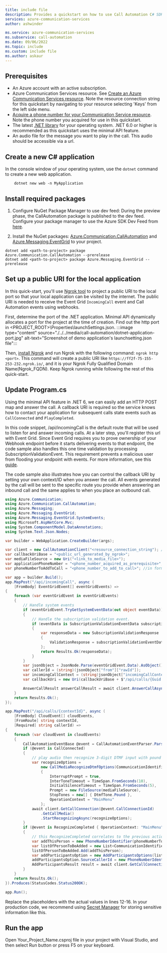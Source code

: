 ```yaml
---
title: include file
description: Provides a quickstart on how to use Call Automation C# SDK to build call flow for customer interactions.
services: azure-communication-services
author: ashwinder

ms.service: azure-communication-services
ms.subservice: call-automation
ms.date: 09/06/2022
ms.topic: include
ms.custom: include file
ms.author: askaur
---
```


## Prerequisites

- An Azure account with an active subscription.
- Azure Communication Services resource. See [Create an Azure Communication Services resource](../../../create-communication-resource.md?tabs=windows&pivots=platform-azp). Note the resource connection string for this quickstart by navigating to your resource selecting 'Keys' from the left side menu.
- [Acquire a phone number for your Communication Service resource](../../../telephony/get-phone-number.md?pivots=programming-language-csharp). Note the phone number you acquired for use in this quickstart. 
- The latest [.NET library](https://dotnet.microsoft.com/download/dotnet-core) for your operating system. .NET 6.0 or higher is recommended as this quickstart uses the minimal API feature. 
- An audio file for the message you want to play in the call. This audio should be accessible via a url. 

## Create a new C# application

In the console window of your operating system, use the `dotnet` command to create a new web application.
```console
    dotnet new web -n MyApplication
```

## Install required packages

1. Configure NuGet Package Manager to use dev feed: During the preview phase, the CallAutomation package is published to the dev feed. Configure your package manager to use the Azure SDK Dev Feed from [here](https://github.com/Azure/azure-sdk-for-net/blob/main/CONTRIBUTING.md#nuget-package-dev-feed).

2. Install the NuGet packages: [Azure.Communication.CallAutomation](https://dev.azure.com/azure-sdk/public/_artifacts/feed/azure-sdk-for-net/NuGet/Azure.Communication.CallAutomation/versions/) and [Azure.Messaging.EventGrid](https://dev.azure.com/azure-sdk/public/_artifacts/feed/azure-sdk-for-net/NuGet/Azure.Messaging.EventGrid/versions/) to your project. 
```console 
dotnet add <path-to-project> package Azure.Communication.CallAutomation --prerelease
dotnet add <path-to-project> package Azure.Messaging.EventGrid --prerelease
```
## Set up a public URI for the local application 

In this quick-start, you'll use [Ngrok tool](https://ngrok.com/) to project a public URI to the local port so that your local application can be visited by the internet. The public URI is needed to receive the Event Grid `IncomingCall` event and Call Automation events using webhooks.

First, determine the port of the .NET application. Minimal API dynamically allocates a port for the project at the time of creation. Find out the http port in <PROJECT_ROOT>\Properties\launchSettings.json.
:::image type="content" source="./../../media/call-automation/dotnet-application-port.jpg" alt-text="Screenshot of demo application's launchsetting.json file":::

Then, [install Ngrok](https://ngrok.com/download) and run Ngrok with the following command: `ngrok http <port>`. This command will create a public URI like `https://ff2f-75-155-253-232.ngrok.io/`, and it is your Ngrok Fully Qualified Domain Name(Ngrok_FQDN). Keep Ngrok running while following the rest of this quick-start.

## Update Program.cs

Using the minimal API feature in .NET 6, we can easily add an HTTP POST map and answer the call. A callback URI is required so the service knows how to contact your application for subsequent calls state events such as `CallConnected` and `PlayCompleted`.  

In this code snippet, /api/incomingCall is the default route that will be used to listen for and answer incoming calls. At a later step, you'll register this url with Event Grid. Since Event Grid requires you to prove ownership of your Webhook endpoint before it starts delivering events to that endpoint, the code sample also handles this one time validation by processing SubscriptionValidationEvent. This requirement prevents a malicious user from flooding your endpoint with events. For more information, see this [guide](../../../../../event-grid/webhook-event-delivery.md).  

The code sample also illustrates how you can control the callback URI by setting your own context/ID when you answer the call. All events generated by the call will be sent to the specific route you provide when answering an inbound call and the same applies to when you place an outbound call.  

``` csharp
using Azure.Communication;
using Azure.Communication.CallAutomation;
using Azure.Messaging;
using Azure.Messaging.EventGrid;
using Azure.Messaging.EventGrid.SystemEvents;
using Microsoft.AspNetCore.Mvc;
using System.ComponentModel.DataAnnotations;
using System.Text.Json.Nodes;

var builder = WebApplication.CreateBuilder(args);

var client = new CallAutomationClient("<resource_connection_string"); //noted from pre-requisite step
var callbackUriBase = "<public_url_generated_by_ngrok>";
var mediaFileSource = new Uri("<link_to_media_file>");
var applicationPhoneNumber = "<phone_number_acquired_as_prerequisite>";
var phoneNumberToAddToCall = "<phone_number_to_add_to_call>"; //in format of +1...

var app = builder.Build();
app.MapPost("/api/incomingCall", async (
    [FromBody] EventGridEvent[] eventGridEvents) =>
{
    foreach (var eventGridEvent in eventGridEvents)
    {
        // Handle system events
        if (eventGridEvent.TryGetSystemEventData(out object eventData))
        {
            // Handle the subscription validation event.
            if (eventData is SubscriptionValidationEventData subscriptionValidationEventData)
            {
                var responseData = new SubscriptionValidationResponse
                {
                    ValidationResponse = subscriptionValidationEventData.ValidationCode
                };
                return Results.Ok(responseData);
            }
        }
        var jsonObject = JsonNode.Parse(eventGridEvent.Data).AsObject();
        var callerId = (string)(jsonObject["from"]["rawId"]);
        var incomingCallContext = (string)jsonObject["incomingCallContext"];
        var callbackUri = new Uri(callbackUriBase + $"/api/calls/{Guid.NewGuid()}?callerId={callerId}");

        AnswerCallResult answerCallResult = await client.AnswerCallAsync(incomingCallContext, callbackUri);
    }
    return Results.Ok();
});

app.MapPost("/api/calls/{contextId}", async (
    [FromBody] CloudEvent[] cloudEvents,
    [FromRoute] string contextId,
    [Required] string callerId) =>
{
    foreach (var cloudEvent in cloudEvents)
    {
        CallAutomationEventBase @event = CallAutomationEventParser.Parse(cloudEvent);
        if (@event is CallConnected)
        {
            // play audio then recognize 3-digit DTMF input with pound (#) stop tone
            var recognizeOptions =
                new CallMediaRecognizeDtmfOptions(CommunicationIdentifier.FromRawId(callerId), 3)
                {
                    InterruptPrompt = true,
                    InterToneTimeout = TimeSpan.FromSeconds(10),
                    InitialSilenceTimeout = TimeSpan.FromSeconds(5),
                    Prompt = new FileSource(mediaFileSource),
                    StopTones = new[] { DtmfTone.Pound },
                    OperationContext = "MainMenu"
                };
            await client.GetCallConnection(@event.CallConnectionId)
                .GetCallMedia()
                .StartRecognizingAsync(recognizeOptions);
        }
        if (@event is RecognizeCompleted { OperationContext: "MainMenu" })
        {
            // this RecognizeCompleted correlates to the previous action as per the OperationContext value
            var addThisPerson = new PhoneNumberIdentifier(phoneNumberToAddToCall); 
            var listOfPersonToBeAdded = new List<CommunicationIdentifier>(); 
            listOfPersonToBeAdded.Add(addThisPerson); 
            var addParticipantsOption = new AddParticipantsOptions(listOfPersonToBeAdded); 
            addParticipantsOption.SourceCallerId = new PhoneNumberIdentifier(applicationPhoneNumber);
            AddParticipantsResult result = await client.GetCallConnection(@event.CallConnectionId).AddParticipantsAsync(addParticipantsOption);
        }
    }
    return Results.Ok();
}).Produces(StatusCodes.Status200OK);

app.Run();
```
Replace the placeholders with the actual values in lines 12-16. In your production code, we recommend using [Secret Manager](https://learn.microsoft.com/aspnet/core/security/app-secrets) for storing sensitive information like this.  
 
## Run the app

Open Your_Project_Name.csproj file in your project with Visual Studio, and then select Run button or press F5 on your keyboard.
